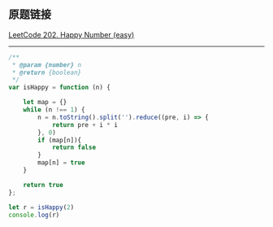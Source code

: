 ## 原题链接

[LeetCode 202. Happy Number (easy)](https://leetcode-cn.com/problems/happy-number/)





---

```javascript
/**
 * @param {number} n
 * @return {boolean}
 */
var isHappy = function (n) {

    let map = {}
    while (n !== 1) {
        n = n.toString().split('').reduce((pre, i) => {
            return pre + i * i
        }, 0)
        if (map[n]){
            return false
        }
        map[n] = true
    }

    return true
};

let r = isHappy(2)
console.log(r)

```
